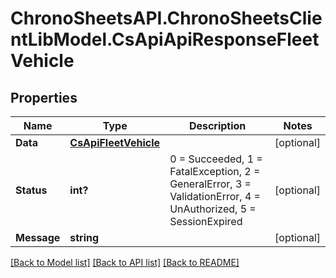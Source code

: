 # ChronoSheetsAPI.ChronoSheetsClientLibModel.CsApiApiResponseFleetVehicle
## Properties

Name | Type | Description | Notes
------------ | ------------- | ------------- | -------------
**Data** | [**CsApiFleetVehicle**](CsApiFleetVehicle.md) |  | [optional] 
**Status** | **int?** | 0 &#x3D; Succeeded, 1 &#x3D; FatalException, 2 &#x3D; GeneralError, 3 &#x3D; ValidationError, 4 &#x3D; UnAuthorized, 5 &#x3D; SessionExpired | [optional] 
**Message** | **string** |  | [optional] 

[[Back to Model list]](../README.md#documentation-for-models) [[Back to API list]](../README.md#documentation-for-api-endpoints) [[Back to README]](../README.md)

